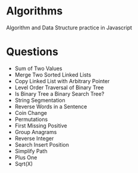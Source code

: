 # Algorithms
Algorithm and Data Structure practice in Javascript

# Questions
- Sum of Two Values
- Merge Two Sorted Linked Lists
- Copy Linked List with Arbitrary Pointer
- Level Order Traversal of Binary Tree
- Is Binary Tree a Binary Search Tree?
- String Segmentation
- Reverse Words in a Sentence
- Coin Change
- Permutations
- First Missing Positive
- Group Anagrams
- Reverse Integer
- Search Insert Position
- Simplify Path
- Plus One
- Sqrt(X)




